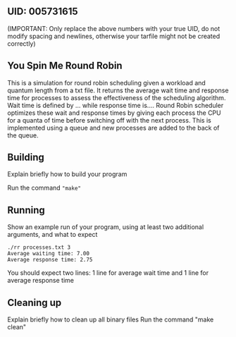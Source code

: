 ## UID: 005731615
(IMPORTANT: Only replace the above numbers with your true UID, do not modify spacing and newlines, otherwise your tarfile might not be created correctly)

## You Spin Me Round Robin
This is a simulation for round robin scheduling given a workload and quantum length from a txt file. It returns the average wait time and response time for processes to assess the effectiveness of the scheduling algorithm. Wait time is defined by ... while response time is.... Round Robin scheduler optimizes these wait and response times by giving each process the CPU for a quanta of time before switching off with the next process. This is implemented using a queue and new processes are added to the back of the queue. 

## Building

Explain briefly how to build your program

Run the command ```"make"```

## Running

Show an example run of your program, using at least two additional arguments, and what to expect
```
./rr processes.txt 3
Average waiting time: 7.00
Average response time: 2.75
```
You should expect two lines: 1 line for average wait time and 1 line for average response time

## Cleaning up

Explain briefly how to clean up all binary files
Run the command "make clean"
